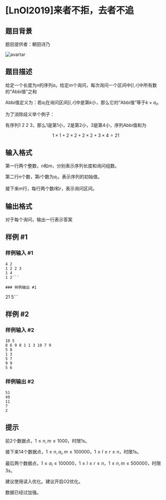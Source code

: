 # [LnOI2019]来者不拒，去者不追

## 题目背景

题目提供者：朝田诗乃

![avartar](https://cdn.luogu.com.cn/upload/pic/66100.png)

## 题目描述

给定一个长度为$n$的序列$a$。给定$m$个询问，每次询问一个区间中$[l,r]$中所有数的“Abbi值”之和

Abbi值定义为：若$a_i$在询问区间$[l,r]$中是第$k$小，那么它的“Abbi值”等于$k \times a_i$。

为了消除歧义举个例子：

有序列1 2 2 3，那么1是第1小，2是第2小，3是第4小，序列Abbi值和为

$$1 \times 1+2 \times 2+2 \times 2+3 \times 4=21$$

## 输入格式

第一行两个整数，$n$和$m$，分别表示序列长度和询问组数。

第二行$n$个数，第$i$个数为$a_i$，表示序列的初始值。

接下来$m$行，每行两个数$l$和$r$，表示询问区间。

## 输出格式

对于每个询问，输出一行表示答案

## 样例 #1

### 样例输入 #1
```
4 2
1 2 2 3
1 4
1 2```

### 样例输出 #1

```
21
5```

## 样例 #2

### 样例输入 #2
```
10 5
8 6 9 8 1 1 3 10 7 9
5 8
1 3
5 7
9 9
5 6
```

### 样例输出 #2

```
51
49
11
7
2
```

## 提示

前2个数据点，$1≤n,m≤1000$，时限1s。

接下来14个数据点，$1≤n,a_i,m≤100000$，$1≤l≤r≤n$，时限1s。

最后两个数据点，$1≤a_i≤100000$，$1≤l≤r≤n$，$1≤n,m≤500000$，时限3s。

建议使用读入优化。建议开启O2优化。

数据已经过加强。
